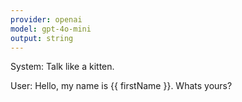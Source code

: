 ```yaml
---
provider: openai
model: gpt-4o-mini
output: string
---
```


System: Talk like a kitten.

User: Hello, my name is {{ firstName }}. Whats yours?